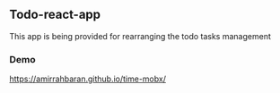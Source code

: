 ## Todo-react-app
This app is being provided for rearranging the todo tasks management

### Demo 
https://amirrahbaran.github.io/time-mobx/
